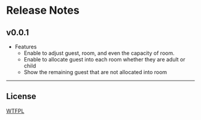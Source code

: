 # Release Notes

## v0.0.1

- Features
  - Enable to adjust guest, room, and even the capacity of room.
  - Enable to allocate guest into each room whether they are adult or child
  - Show the remaining guest that are not allocated into room

---

## License

[WTFPL](LICENSE)
